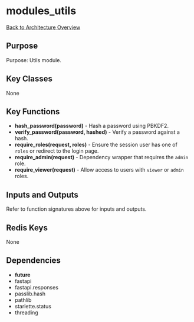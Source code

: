 # modules_utils
[Back to Architecture Overview](../README.md)

## Purpose
Purpose: Utils module.

## Key Classes
None

## Key Functions
- **hash_password(password)** - Hash a password using PBKDF2.
- **verify_password(password, hashed)** - Verify a password against a hash.
- **require_roles(request, roles)** - Ensure the session user has one of ``roles`` or redirect to the login page.
- **require_admin(request)** - Dependency wrapper that requires the ``admin`` role.
- **require_viewer(request)** - Allow access to users with ``viewer`` or ``admin`` roles.

## Inputs and Outputs
Refer to function signatures above for inputs and outputs.

## Redis Keys
None

## Dependencies
- __future__
- fastapi
- fastapi.responses
- passlib.hash
- pathlib
- starlette.status
- threading
